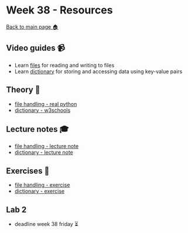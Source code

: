 # Week 38 - Resources

[Back to main page :house:](https://github.com/kokchun/Python-course-AI22)

## Video guides :video_camera:

- Learn [files][file_vid] for reading and writing to files
- Learn [dictionary][dict_vid] for storing and accessing data using key-value pairs

[file_vid]: https://www.youtube.com/watch?v=4mX0uPQFLDU
[dict_vid]: https://www.youtube.com/watch?v=XCcpzWs-CI4

## Theory :book:

- [file handling - real python][real_files]
- [dictionary - w3schools][w3dict]

[w3dict]: https://www.w3schools.com/python/python_dictionaries.asp
[real_files]: https://realpython.com/read-write-files-python/

## Lecture notes :mortar_board:

- [file handling - lecture note](https://github.com/kokchun/Python-course-AI22/blob/main/Lectures/L8-file-handling.ipynb)
- [dictionary - lecture note](https://github.com/kokchun/Python-course-AI22/blob/main/Lectures/L9-dictionary.ipynb)

## Exercises :running:
- [file handling - exercise][file_exer]
- [dictionary - exercise][dict_exer]

[file_exer]: https://github.com/kokchun/Python-course-AI22/blob/main/Exercises/08-file-handling.ipynb

[dict_exer]: https://github.com/kokchun/Python-course-AI22/blob/main/Exercises/09-dictionary-exercises.ipynb

## Lab 2
- deadline week 38 friday :hourglass_flowing_sand:
